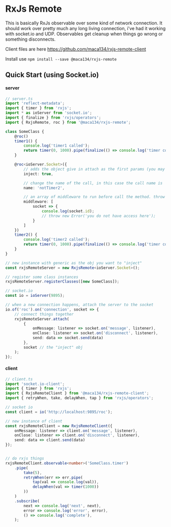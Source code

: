 # RxJs Remote

This is basically RxJs observable over some kind of network connection. It should work over pretty much any long living connection, i've had it working with socket.io and UDP. Observables get cleanup when things go wrong or something disconnects.

Client files are here https://github.com/maca134/rxjs-remote-client

Install use `npm install --save @maca134/rxjs-remote`

## Quick Start (using Socket.io)

#### server
```typescript
// server.ts
import 'reflect-metadata';
import { timer } from 'rxjs';
import * as ioServer from 'socket.io';
import { finalize } from 'rxjs/operators';
import { RxjsRemote, roc } from '@maca134/rxjs-remote';

class SomeClass {
	@roc()
	timer1() {
		console.log('timer1 called');
		return timer(0, 1000).pipe(finalize(() => console.log('timer complete')));
	}

	@roc<ioServer.Socket>({
		// adds the object give in attach as the first params (you may need the socket for something?)
		inject: true, 

		// change the name of the call, in this case the call name is 'SomeClass.notTimer3'
		name: 'notTimer2', 

		// an array of middleware to run before call the method. throw something to prevent the call
		middleware: [ 
			socket => {
				console.log(socket.id);
				// throw new Error('you do not have access here');
			}
		]
	})
	timer2() {
		console.log('timer2 called');
		return timer(0, 1000).pipe(finalize(() => console.log('timer complete')));
	}
}

// new instance with generic as the obj you want to "inject"
const rxjsRemoteServer = new RxjsRemote<ioServer.Socket>(); 

// register some class instances
rxjsRemoteServer.registerClasses([new SomeClass]); 

// socket.io
const io = ioServer(9895);

// when a new connection happens, attach the server to the socket
io.of('roc').on('connection', socket => {
	// connect things together
	rxjsRemoteServer.attach(
		{
			onMessage: listener => socket.on('message', listener),
			onClose: listener => socket.on('disconnect', listener),
			send: data => socket.send(data)
		}, 
		socket // the "inject" obj
	);
});
```

#### client
```typescript
// client.ts
import 'socket.io-client';
import { timer } from 'rxjs';
import { RxjsRemoteClient } from '@maca134/rxjs-remote-client';
import { retryWhen, take, delayWhen, tap } from 'rxjs/operators';

// socket io
const client = io('http://localhost:9895/roc');

// new instance of client
const rxjsRemoteClient = new RxjsRemoteClient({
	onMessage: listener => client.on('message', listener),
	onClose: listener => client.on('disconnect', listener),
	send: data => client.send(data)
});


// do rxjs things
rxjsRemoteClient.observable<number>('SomeClass.timer')
	.pipe(
		take(5),
		retryWhen(err => err.pipe(
			tap(val => console.log(val)),
			delayWhen(val => timer(1000))
		))
	)
	.subscribe(
		next => console.log('next', next),
		error => console.log('error', error),
		() => console.log('complete'),
	);
```

